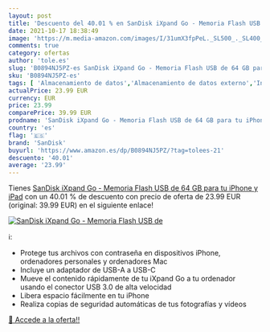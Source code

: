 ```yaml
---
layout: post
title: 'Descuento del 40.01 % en SanDisk iXpand Go - Memoria Flash USB de'
date: 2021-10-17 18:38:49
image: 'https://m.media-amazon.com/images/I/31umX3fpPeL._SL500_._SL400_.jpg'
comments: true
category: ofertas
author: 'tole.es'
slug: 'B0894NJ5PZ-es SanDisk iXpand Go - Memoria Flash USB de 64 GB para tu...'
sku: 'B0894NJ5PZ-es'
tags: [ 'Almacenamiento de datos','Almacenamiento de datos externo','Informática','Memorias USB','ipad','iphone','sandisk', ]
actualPrice: 23.99 EUR
currency: EUR
price: 23.99
comparePrice: 39.99 EUR
prodname: 'SanDisk iXpand Go - Memoria Flash USB de 64 GB para tu iPhone y iPad'
country: 'es'
flag: '🇪🇸'
brand: 'SanDisk'
buyurl: 'https://www.amazon.es/dp/B0894NJ5PZ/?tag=tolees-21'
descuento: '40.01'
average: '23.99'
---
```


Tienes [SanDisk iXpand Go - Memoria Flash USB de 64 GB para tu iPhone y iPad](https://www.amazon.es/dp/B0894NJ5PZ/?tag=tolees-21) con un 40.01 % de descuento con precio de oferta de 23.99 EUR (original: 39.99 EUR) en el siguiente enlace!

[![SanDisk iXpand Go - Memoria Flash USB de](https://m.media-amazon.com/images/I/31umX3fpPeL._SL500_._SL400_.jpg)](https://www.amazon.es/dp/B0894NJ5PZ/?tag=tolees-21)

ℹ️:

- Protege tus archivos con contraseña en dispositivos iPhone, ordenadores personales y ordenadores Mac
- Incluye un adaptador de USB-A a USB-C
- Mueve el contenido rápidamente de tu iXpand Go a tu ordenador usando el conector USB 3.0 de alta velocidad
- Libera espacio fácilmente en tu iPhone
- Realiza copias de seguridad automáticas de tus fotografías y vídeos

[🛒 Accede a la oferta!!](https://www.amazon.es/dp/B0894NJ5PZ/?tag=tolees-21)
